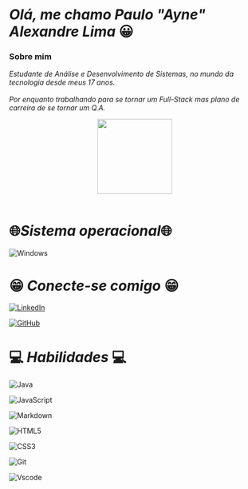 
# ***Olá, me chamo Paulo "Ayne" Alexandre Lima*** 😀

### Sobre mim 
 *Estudante de Análise e Desenvolvimento de Sistemas, no mundo da tecnologia desde meus 17 anos.<br><br>*
*Por enquanto trabalhando para se tornar um Full-Stack mas plano de carreira de se tornar um Q.A.*

<div align="center">
  <img height="150em" src="https://github-readme-stats.vercel.app/api?username=pauloayne&show_icons=true&theme=dark&include_all_commits=true&count_private=true"/>
</div>
<br>

# &#127760;*Sistema operacional*&#127760;
![Windows](https://img.shields.io/badge/Windows-000?style=for-the-badge&logo=windows&logoColor=2CA5E0)
<br>

# 😁 *Conecte-se comigo* 😁 
 [![LinkedIn](https://img.shields.io/badge/LinkedIn-0077B5?style=for-the-badge&logo=linkedin&logoColor=white)](https://www.linkedin.com/in/paulo-alexandre-lima-5a2485208/)
        

[![GitHub](https://img.shields.io/badge/GitHub-100000?style=for-the-badge&logo=github&logoColor=white)](https://github.com/pauloayne)

 # &#128187; *Habilidades* &#128187;
![Java](https://img.shields.io/badge/java-%23ED8B00.svg?style=for-the-badge&logo=openjdk&logoColor=white)

![JavaScript](https://img.shields.io/badge/JavaScript-F7DF1E?style=for-the-badge&logo=javascript&logoColor=black)


![Markdown](https://img.shields.io/badge/Markdown-000?style=for-the-badge&logo=markdown)

![HTML5](https://img.shields.io/badge/HTML5-E34F26?style=for-the-badge&logo=html5&logoColor=white)

![CSS3](https://img.shields.io/badge/CSS3-1572B6?style=for-the-badge&logo=css3&logoColor=white)


![Git](https://img.shields.io/badge/GIT-E44C30?style=for-the-badge&logo=git&logoColor=white)

![Vscode](https://img.shields.io/badge/Vscode-007ACC?style=for-the-badge&logo=visual-studio-code&logoColor=white)

#
